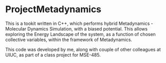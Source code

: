 # ProjectMetadynamics

This is a tookit written in C++, which performs hybrid Metadynamics - Molecular Dynamics Simulation, with a biased potential. 
This allows exploring the Energy Landscape of the system, as a function of chosen collective variables, within the framework of Metadynamics.

This code was developed by me, along with couple of other colleagues at UIUC, as part of a class project for MSE-485.

